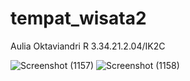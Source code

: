 # tempat_wisata2

Aulia Oktaviandri R
3.34.21.2.04/IK2C

![Screenshot (1157)](https://user-images.githubusercontent.com/116175601/212141591-ac39aee0-fa9d-422d-a4ef-9c4718007eea.png)
![Screenshot (1158)](https://user-images.githubusercontent.com/116175601/212141613-4a22362c-546f-4a71-8f6c-ba618acef6f6.png)

